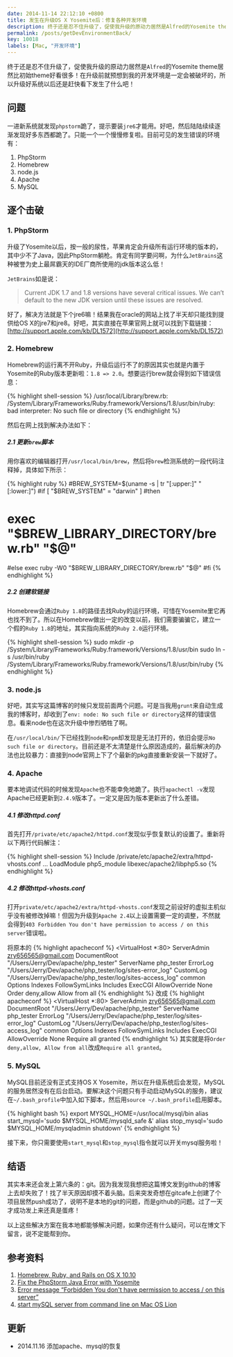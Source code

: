 ```yaml
---
date: 2014-11-14 22:12:10 +0800
title: 发生在升级OS X Yosemite后：修复各种开发环境
description: 终于还是忍不住升级了，促使我升级的原动力居然是Alfred的Yosemite theme居然比初始theme好看很多！在升级前就预想到我的开发环境是一定会被破坏的，所以升级好系统以后还是赶快看下发生了什么吧！
permalink: /posts/getDevEnvironmentBack/
key: 10018
labels: [Mac, "开发环境"]
---
```


终于还是忍不住升级了，促使我升级的原动力居然是`Alfred`的Yosemite theme居然比初始theme好看很多！在升级前就预想到我的开发环境是一定会被破坏的，所以升级好系统以后还是赶快看下发生了什么吧！

## 问题

一进新系统就发现`phpstorm`跪了，提示要装`jre6`才能用。好吧，然后陆陆续续逐渐发现好多东西都跪了。只能一个一个慢慢修复啦。目前可见的发生错误的环境有：

1. PhpStorm
2. Homebrew
3. node.js
4. Apache
5. MySQL

## 逐个击破

### 1. PhpStorm

升级了Yosemite以后，按一般的尿性，苹果肯定会升级所有运行环境的版本的，其中少不了Java，因此PhpStorm躺枪。肯定有同学要问啊，为什么`JetBrains`这种被誉为史上最屌霸天的IDE厂商所使用的jdk版本这么低！

`JetBrains`如是说：

> Current JDK 1.7 and 1.8 versions have several critical issues. We can’t default to the new JDK version until these issues are resolved.

好了，解决方法就是下个jre6嘛！结果我在oracle的网站上找了半天却只能找到提供给OS X的jre7和jre8。好吧，其实直接在苹果官网上就可以找到下载链接：[http://support.apple.com/kb/DL1572](http://support.apple.com/kb/DL1572)

### 2. Homebrew

Homebrew的运行离不开Ruby，升级后运行不了的原因其实也就是内置于Yosemite的Ruby版本更新啦：`1.8 => 2.0`。想要运行brew就会得到如下错误信息：

{% highlight shell-session %}
/usr/local/Library/brew.rb: /System/Library/Frameworks/Ruby.framework/Versions/1.8/usr/bin/ruby: bad interpreter: No such file or directory
{% endhighlight %}

然后在网上找到解决办法如下：

##### 2.1 更新`brew`脚本
用你喜欢的编辑器打开`/usr/local/bin/brew`，然后将`brew`检测系统的一段代码注释掉，具体如下所示：

{% highlight ruby %}
#BREW_SYSTEM=$(uname -s | tr "[:upper:]" "[:lower:]")
#if [ "$BREW_SYSTEM" = "darwin" ]
#then
#    exec "$BREW_LIBRARY_DIRECTORY/brew.rb" "$@"
#else
    exec ruby -W0 "$BREW_LIBRARY_DIRECTORY/brew.rb" "$@"
#fi
{% endhighlight %}

##### 2.2 创建软链接

Homebrew会通过`Ruby 1.8`的路径去找Ruby的运行环境，可惜在Yosemite里它再也找不到了。所以在Homebrew做出一定的改变以前，我们需要骗骗它，建立一个假的`Ruby 1.8`的地址，其实指向系统的`Ruby 2.0`运行环境。

{% highlight shell-session %}
sudo mkdir -p /System/Library/Frameworks/Ruby.framework/Versions/1.8/usr/bin
sudo ln -s /usr/bin/ruby /System/Library/Frameworks/Ruby.framework/Versions/1.8/usr/bin/ruby
{% endhighlight %}

### 3. node.js

好吧，其实写这篇博客的时候只发现前面两个问题。可是当我用`grunt`来自动生成我的博客时，却收到了`env: node: No such file or directory`这样的错误信息。看来node也在这次升级中惨烈牺牲了啊。

在`/usr/local/bin/`下已经找到`node`和`npm`却发现是无法打开的，依旧会提示`No such file or directory`。目前还是不太清楚是什么原因造成的，最后解决的办法也比较暴力：直接到node官网上下了个最新的pkg直接重新安装一下就好了。

### 4. Apache

要本地调试代码的时候发现`Apache`也不能幸免地跪了。执行`apachectl -v`发现Apache已经更新到`2.4.9`版本了。一定又是因为版本更新出了什么差错。

##### 4.1 修改httpd.conf

首先打开`/private/etc/apache2/httpd.conf`发现似乎恢复默认的设置了。重新将以下两行代码解注：

{% highlight shell-session %}
Include /private/etc/apache2/extra/httpd-vhosts.conf
...
LoadModule php5_module libexec/apache2/libphp5.so
{% endhighlight %}

##### 4.2 修改httpd-vhosts.conf

打开`private/etc/apache2/extra/httpd-vhosts.conf`发现之前设好的虚拟主机似乎没有被修改掉嘛！但因为升级到`Apache 2.4`以上设置需要一定的调整，不然就会得到`403 Forbidden You don't have permission to access / on this server`错误啦。

将原本的
{% highlight apacheconf %}
<VirtualHost *:80>
    ServerAdmin zry656565@gmail.com
    DocumentRoot "/Users/Jerry/Dev/apache/php_tester"
    ServerName php_tester
    ErrorLog "/Users/Jerry/Dev/apache/php_tester/log/sites-error_log"
    CustomLog "/Users/Jerry/Dev/apache/php_tester/log/sites-access_log" common
    <Directory />
        Options Indexes FollowSymLinks Includes ExecCGI
        AllowOverride None
        Order deny,allow
        Allow from all
    </Directory>
</VirtualHost>
{% endhighlight %}
改成
{% highlight apacheconf %}
<VirtualHost *:80>
    ServerAdmin zry656565@gmail.com
    DocumentRoot "/Users/Jerry/Dev/apache/php_tester"
    ServerName php_tester
    ErrorLog "/Users/Jerry/Dev/apache/php_tester/log/sites-error_log"
    CustomLog "/Users/Jerry/Dev/apache/php_tester/log/sites-access_log" common
    <Directory />
        Options Indexes FollowSymLinks Includes ExecCGI
        AllowOverride None
        Require all granted
    </Directory>
</VirtualHost>
{% endhighlight %}
其实就是将`Order deny,allow, Allow from all`改成`Require all granted`。

### 5. MySQL

MySQL目前还没有正式支持OS X Yosemite，所以在升级系统后会发现，MySQL的服务居然没有在后台启动。要解决这个问题只有手动启动MySQL的服务，建议在`~/.bash_profile`中加入如下脚本，然后用`source ~/.bash_profile`启用脚本。

{% highlight bash %}
export MYSQL_HOME=/usr/local/mysql/bin
alias start_mysql='sudo $MYSQL_HOME/mysqld_safe &'
alias stop_mysql='sudo $MYSQL_HOME/mysqladmin shutdown'
{% endhighlight %}

接下来，你只需要使用`start_mysql`和`stop_mysql`指令就可以开关mysql服务啦！

## 结语

其实本来还会发上第六条的：git。因为我发现我想把这篇博文发到github的博客上去却失败了！找了半天原因却摸不着头脑。后来突发奇想在gitcafe上创建了个项目居然push成功了，说明不是本地的git的问题，而是github的问题。过了一天才成功发上来还真是蛋疼！

以上这些解决方案在我本地都能够解决问题，如果你还有什么疑问，可以在博文下留言，说不定能帮到你。


## 参考资料

1. [Homebrew, Ruby, and Rails on OS X 10.10](http://www.tuicool.com/articles/iIvy2e)
2. [Fix the PhpStorm Java Error with Yosemite](http://laravel-news.com/2014/10/fix-phpstorm-java-error-yosemite/)
3. [Error message “Forbidden You don't have permission to access / on this server”](http://stackoverflow.com/questions/10873295/error-message-forbidden-you-dont-have-permission-to-access-on-this-server#)
4. [start mySQL server from command line on Mac OS Lion](http://stackoverflow.com/questions/7927854/start-mysql-server-from-command-line-on-mac-os-lion)

## 更新

- 2014.11.16 添加apache、mysql的恢复